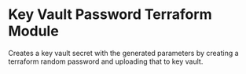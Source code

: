 # Key Vault Password Terraform Module

Creates a key vault secret with the generated parameters by creating a terraform random password and uploading that to key vault. 